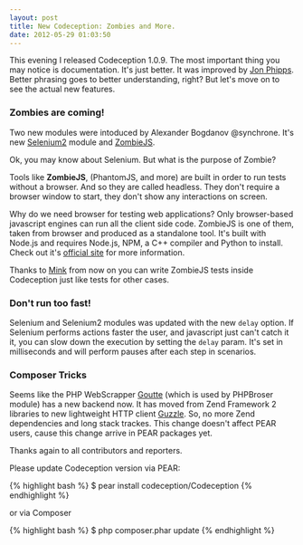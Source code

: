 ```yaml
---
layout: post
title: New Codeception: Zombies and More.
date: 2012-05-29 01:03:50
---
```


This evening I released Codeception 1.0.9. The most important thing you may notice is documentation. It's just better. It was improved by [Jon Phipps](https://github.com/jonphipps). Better phrasing goes to better understanding, right? But let's move on to see the actual new features.

### Zombies are coming!

Two new modules were intoduced by Alexander Bogdanov @synchrone. It's new [Selenium2](http://codeception.com/docs/modules/Selenium2) module and [ZombieJS](http://codeception.com/docs/modules/ZombieJS). 

Ok, you may know about Selenium. But what is the purpose of Zombie?

Tools like __ZombieJS__, (PhantomJS, and more) are built in order to run tests without a browser. And so they are called headless. They don't require a browser window to start, they don't show any interactions on screen.

Why do we need browser for testing web applications? Only browser-based javascript engines can run all the client side code. ZombieJS is one of them, taken from browser and produced as a standalone tool. It's built with Node.js and requires Node.js, NPM, a C++ compiler and Python to install. Check out it's [official site](http://zombie.labnotes.org/) for more information. 

Thanks to [Mink](http://mink.behat.org) from now on you can write ZombieJS tests inside Codeception just like tests for other cases. 

### Don't run too fast!

Selenium and Selenium2 modules was updated with the new ```delay``` option. If Selenium performs actions faster the user, and javascript just can't catch it it, you can slow down the execution by setting the ```delay``` param. It's set in milliseconds and will perform pauses after each step in scenarios.

### Composer Tricks

Seems like the PHP WebScrapper [Goutte](https://github.com/fabpot/Goutte) (which is used by PHPBroser module) has a new backend now. It has moved from Zend Framework 2 libraries to new lightweight HTTP client [Guzzle](http://guzzlephp.org/). So, no more Zend dependencies and long stack trackes. This change doesn't affect PEAR users, cause this change arrive in PEAR packages yet.


Thanks again to all contributors and reporters.

Please update Codeception version via PEAR:

{% highlight bash %}
$ pear install codeception/Codeception
{% endhighlight %}

or via Composer

{% highlight bash %}
$ php composer.phar update
{% endhighlight %}
